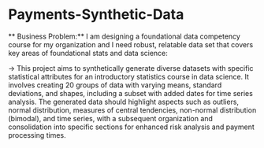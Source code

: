 # Payments-Synthetic-Data
** Business Problem:** I am designing a foundational data competency course for my organization and I need robust, relatable data set that covers key areas of foundational stats and data science: 

-> This project aims to synthetically generate diverse datasets with specific statistical attributes for an introductory statistics course in data science. It involves creating 20 groups of data with varying means, standard deviations, and shapes, including a subset with added dates for time series analysis. The generated data should highlight aspects such as outliers, normal distribution, measures of central tendencies, non-normal distribution (bimodal), and time series, with a subsequent organization and consolidation into specific sections for enhanced risk analysis and payment processing times.
